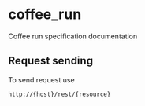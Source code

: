 # coffee_run
Coffee run specification documentation

## Request sending
To send request use
```
http://{host}/rest/{resource}
```